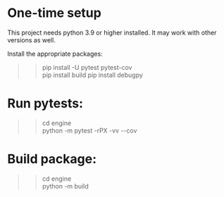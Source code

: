 # One-time setup
This project needs python 3.9 or higher installed. It may work with other versions as well.  

Install the appropriate packages:
>> pip install -U pytest pytest-cov  
   pip install build
   pip install debugpy

# Run pytests:
>> cd engine  
   python -m pytest -rPX -vv --cov

# Build package:
>> cd engine  
   python -m build

